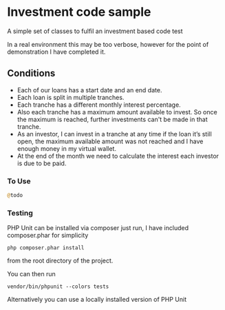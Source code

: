 # Investment code sample
A simple set of classes to fulfil an investment based code test

In a real environment this may be too verbose, however for the point of demonstration I have completed it. 

## Conditions
- Each of our loans has a start date and an end date.
- Each loan is split in multiple tranches.
- Each tranche has a different monthly interest percentage.
- Also each tranche has a maximum amount available to invest. So once the maximum is reached, further investments can't be made in that tranche.
- As an investor, I can invest in a tranche at any time if the loan it’s still open, the maximum available amount was not reached and I have enough money in my virtual wallet.
- At the end of the month we need to calculate the interest each investor is due to be paid. 

### To Use
```php
@todo
```


### Testing
PHP Unit can be installed via composer just run, I have included composer.phar for simplicity

```
php composer.phar install
```

from the root directory of the project.

You can then run

```
vendor/bin/phpunit --colors tests
```

Alternatively you can use a locally installed version of PHP Unit
